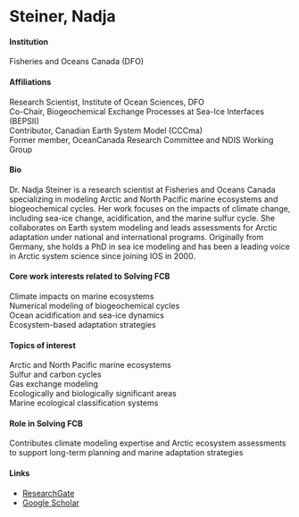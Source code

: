 # Steiner, Nadja

#### Institution

Fisheries and Oceans Canada (DFO)

#### Affiliations

Research Scientist, Institute of Ocean Sciences, DFO\
Co-Chair, Biogeochemical Exchange Processes at Sea-Ice Interfaces (BEPSII)\
Contributor, Canadian Earth System Model (CCCma)\
Former member, OceanCanada Research Committee and NDIS Working Group

#### Bio

Dr. Nadja Steiner is a research scientist at Fisheries and Oceans Canada specializing in modeling Arctic and North Pacific marine ecosystems and biogeochemical cycles. Her work focuses on the impacts of climate change, including sea-ice change, acidification, and the marine sulfur cycle. She collaborates on Earth system modeling and leads assessments for Arctic adaptation under national and international programs. Originally from Germany, she holds a PhD in sea ice modeling and has been a leading voice in Arctic system science since joining IOS in 2000.

#### Core work interests related to Solving FCB

Climate impacts on marine ecosystems\
Numerical modeling of biogeochemical cycles\
Ocean acidification and sea-ice dynamics\
Ecosystem-based adaptation strategies

#### Topics of interest

Arctic and North Pacific marine ecosystems\
Sulfur and carbon cycles\
Gas exchange modeling\
Ecologically and biologically significant areas\
Marine ecological classification systems

#### Role in Solving FCB

Contributes climate modeling expertise and Arctic ecosystem assessments to support long-term planning and marine adaptation strategies

#### Links

* [ResearchGate](https://www.researchgate.net/profile/Nadja-Steiner)
* [Google Scholar](https://scholar.google.com/scholar?hl=en\&as_sdt=0%2C5\&q=Steiner%2C+Nadja\&btnG=)
